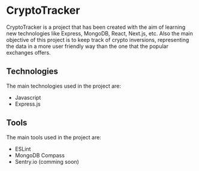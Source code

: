 # CryptoTracker
CryptoTracker is a project that has been created with the aim of learning new technologies like Express, MongoDB, React, Next.js, etc. Also the main objective of this project is to keep track of crypto inversions, representing the data in a more user friendly way than the one that the popular exchanges offers.

## Technologies
The main technologies used in the project are:
- Javascript
- Express.js


## Tools
The main tools used in the project are:
- ESLint
- MongoDB Compass
- Sentry.io (comming soon)
